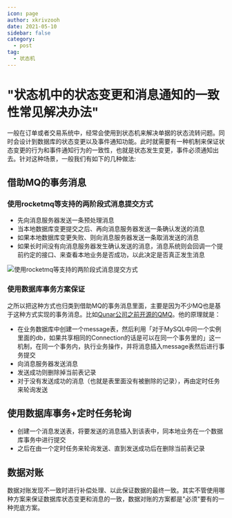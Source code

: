 ```yaml
---
icon: page
author: xkrivzooh
date: 2021-05-10
sidebar: false
category:
  - post
tag:
  - 状态机
---
```


# "状态机中的状态变更和消息通知的一致性常见解决办法"

一般在订单或者交易系统中，经常会使用到状态机来解决单据的状态流转问题。同时会设计到数据库的状态变更以及事件通知功能。此时就需要有一种机制来保证状态变更的行为和事件通知行为的一致性，也就是状态发生变更，事件必须通知出去。针对这种场景，一般我们有如下的几种做法:

## 借助MQ的事务消息

### 使用rocketmq等支持的两阶段式消息提交方式

- 先向消息服务器发送一条预处理消息
- 当本地数据库变更提交之后、再向消息服务器发送一条确认发送的消息
- 如果本地数据库变更失败、则向消息服务器发送一条取消发送的消息
- 如果长时间没有向消息服务器发生确认发送的消息，消息系统则会回调一个提前约定的接口、来查看本地业务是否成功，以此决定是否真正发生消息

![使用rocketmq等支持的两阶段式消息提交方式](https://wenchao.ren/img/2021/05/1620648170-6f534f70b2af3850a18600d751ef479e-20210510200250.png)

### 使用数据库事务方案保证

之所以把这种方式也归类到借助MQ的事务消息里面，主要是因为不少MQ也是基于这种方式实现的事务消息。比如[Qunar公司之前开源的QMQ](https://github.com/qunarcorp/qmq/blob/master/docs/cn/transaction.md)。他的原理就是：

- 在业务数据库中创建一个message表，然后利用「对于MySQL中同一个实例里面的db，如果共享相同的Connection的话是可以在同一个事务里的」这一机制，在同一个事务内，执行业务操作，并将消息插入message表然后进行事务提交
- 向消息服务器发送消息
- 发送成功则删除掉当前表记录
- 对于没有发送成功的消息（也就是表里面没有被删除的记录），再由定时任务来轮询发送


## 使用数据库事务+定时任务轮询

- 创建一个消息发送表，将要发送的消息插入到该表中，同本地业务在一个数据库事务中进行提交
- 之后在由一个定时任务来轮询发送、直到发送成功后在删除当前表记录

## 数据对账

数据对账发现不一致时进行补偿处理、以此保证数据的最终一致。其实不管使用哪种方案来保证数据库状态变更和消息的一致，数据对账的方案都是"必须"要有的一种兜底方案。


